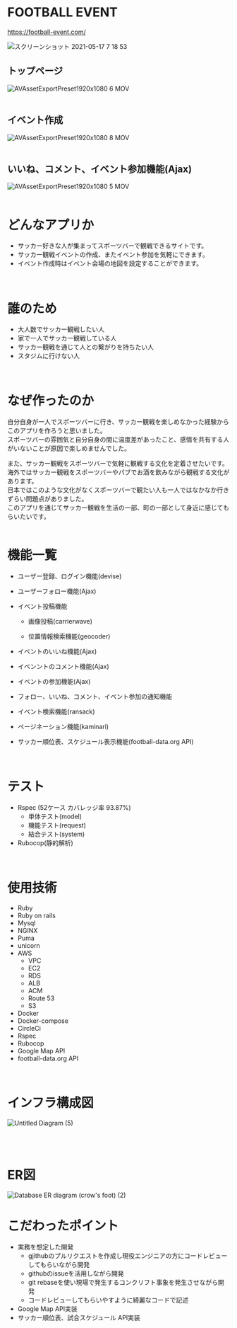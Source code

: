# FOOTBALL EVENT
https://football-event.com/

![スクリーンショット 2021-05-17 7 18 53](https://user-images.githubusercontent.com/70948169/118414554-3bf87400-b6e0-11eb-9105-af3b4a81133f.png)

## トップページ
![AVAssetExportPreset1920x1080 6 MOV](https://user-images.githubusercontent.com/70948169/118115232-a6c95700-b423-11eb-9f0c-cae1a9bb0aa1.gif)
<br>
<br>

## イベント作成
![AVAssetExportPreset1920x1080 8 MOV](https://user-images.githubusercontent.com/70948169/118418648-2e4ce980-b6f4-11eb-8a79-4d166540f7c3.gif)
<br>
<br>
## いいね、コメント、イベント参加機能(Ajax)
![AVAssetExportPreset1920x1080 5 MOV](https://user-images.githubusercontent.com/70948169/118113875-ce1f2480-b421-11eb-9d76-afd3d81a9a7e.gif)
<br>
<br>

# どんなアプリか
* サッカー好きな人が集まってスポーツバーで観戦できるサイトです。
* サッカー観戦イベントの作成、またイベント参加を気軽にできます。
* イベント作成時はイベント会場の地図を設定することができます。
<br>

# 誰のため
* 大人数でサッカー観戦したい人
* 家で一人でサッカー観戦している人
* サッカー観戦を通じて人との繋がりを持ちたい人
* スタジムに行けない人
<br>

# なぜ作ったのか
自分自身が一人でスポーツバーに行き、サッカー観戦を楽しめなかった経験からこのアプリを作ろうと思いました。<br>
スポーツバーの雰囲気と自分自身の間に温度差があったこと、感情を共有する人がいないことが原因で楽しめませんでした。<br>

また、サッカー観戦をスポーツバーで気軽に観戦する文化を定着させたいです。<br>
海外ではサッカー観戦をスポーツバーやパブでお酒を飲みながら観戦する文化があります。<br>
日本ではこのような文化がなくスポーツバーで観たい人も一人ではなかなか行きずらい問題点がありました。<br>
このアプリを通じてサッカー観戦を生活の一部、町の一部として身近に感じてもらいたいです。
<br>
<br>

# 機能一覧
* ユーザー登録、ログイン機能(devise) 

* ユーザーフォロー機能(Ajax)

* イベント投稿機能
  * 画像投稿(carrierwave)
 
  * 位置情報検索機能(geocoder)

* イベントのいいね機能(Ajax)
 
* イベンントのコメント機能(Ajax)
 
* イベントの参加機能(Ajax)
 
* フォロー、いいね、コメント、イベント参加の通知機能
 
* イベント検索機能(ransack)
 
* ページネーション機能(kaminari)
 
* サッカー順位表、スケジュール表示機能(football-data.org API)
<br>

# テスト
* Rspec (52ケース カバレッジ率 93.87%) 
  * 単体テスト(model)
  * 機能テスト(request)
  * 結合テスト(system)
* Rubocop(静的解析)
<br>

# 使用技術

* Ruby
* Ruby on rails
* Mysql
* NGINX
* Puma
* unicorn
* AWS
  * VPC
  * EC2
  * RDS
  * ALB
  * ACM
  * Route 53
  * S3
* Docker
* Docker-compose
* CircleCi
* Rspec
* Rubocop
* Google Map API
* football-data.org API 
<br>


# インフラ構成図

![Untitled Diagram (5)](https://user-images.githubusercontent.com/70948169/117803902-19a2c880-b292-11eb-8021-0c95dbe18276.png)

<br>
<br>

# ER図

![Database ER diagram (crow's foot) (2)](https://user-images.githubusercontent.com/70948169/120879557-37e4b580-c5ff-11eb-9ffc-bbb17f290f32.png)


# こだわったポイント

* 実務を想定した開発
  * gjithubのプルリクエストを作成し現役エンジニアの方にコードレビューしてもらいながら開発
  * githubのissueを活用しながら開発
  * git rebaseを使い現場で発生するコンクリフト事象を発生させながら開発
  * コードレビューしてもらいやすように綺麗なコードで記述
* Google Map API実装
* サッカー順位表、試合スケジュール API実装
